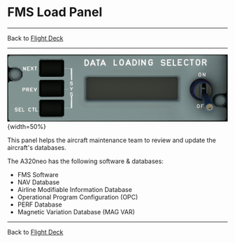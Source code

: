 # FMS Load Panel

---

Back to [Flight Deck](../flight-deck.md)

---

![FMS Load Panel](../../assets/a32nx-briefing/overhead-aft-panel/FMS-Load.png "FMS Load Panel"){width=50%}

This panel helps the aircraft maintenance team to review and update the aircraft's databases.

The A320neo has the following software & databases:

- FMS Software
- NAV Database
- Airline Modifiable Information Database
- Operational Program Configuration (OPC)
- PERF Database
- Magnetic Variation Database (MAG VAR)

---

Back to [Flight Deck](../flight-deck.md)

